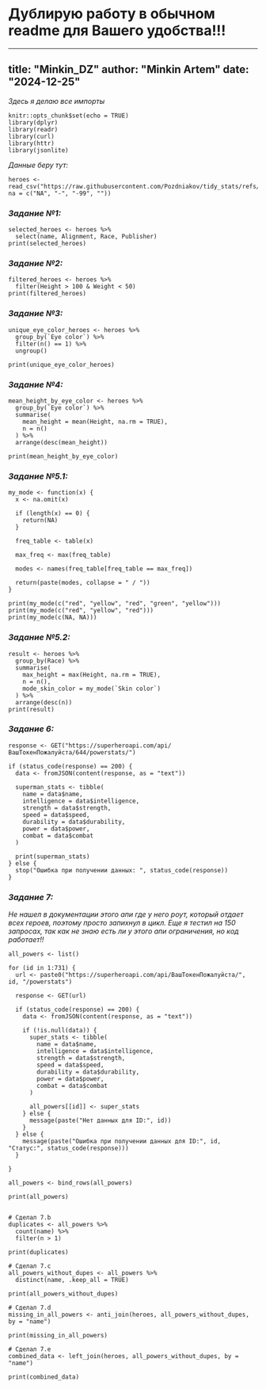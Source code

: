 # Дублирую работу в обычном readme для Вашего удобства!!!

---
title: "Minkin_DZ"
author: "Minkin Artem"
date: "2024-12-25"
---

*Здесь я делаю все импорты*

```{r setup, include=FALSE}
knitr::opts_chunk$set(echo = TRUE)
library(dplyr)
library(readr)
library(curl)
library(httr)
library(jsonlite)
```

*Данные беру тут:*

```{r}
heroes <- read_csv("https://raw.githubusercontent.com/Pozdniakov/tidy_stats/refs/heads/master/data/heroes_information.csv", na = c("NA", "-", "-99", ""))
```

### *Задание №1:*

```{r}
selected_heroes <- heroes %>%
  select(name, Alignment, Race, Publisher)
print(selected_heroes)
```

### *Задание №2:*

```{r}
filtered_heroes <- heroes %>%
  filter(Height > 100 & Weight < 50)
print(filtered_heroes)
```

### *Задание №3:*

```{r}
unique_eye_color_heroes <- heroes %>%
  group_by(`Eye color`) %>%
  filter(n() == 1) %>%
  ungroup()

print(unique_eye_color_heroes)
```

### *Задание №4:*

```{r}
mean_height_by_eye_color <- heroes %>%
  group_by(`Eye color`) %>%
  summarise(
    mean_height = mean(Height, na.rm = TRUE),
    n = n()                                     
  ) %>%
  arrange(desc(mean_height))                    

print(mean_height_by_eye_color)
```

### *Задание №5.1:*

```{r}
my_mode <- function(x) {
  x <- na.omit(x)
  
  if (length(x) == 0) {
    return(NA)
  }
  
  freq_table <- table(x)
  
  max_freq <- max(freq_table)
  
  modes <- names(freq_table[freq_table == max_freq])
  
  return(paste(modes, collapse = " / "))
}

print(my_mode(c("red", "yellow", "red", "green", "yellow"))) 
print(my_mode(c("red", "yellow", "red")))                   
print(my_mode(c(NA, NA)))                                     
```

### *Задание №5.2:*

```{r}
result <- heroes %>%
  group_by(Race) %>%
  summarise(
    max_height = max(Height, na.rm = TRUE),
    n = n(),
    mode_skin_color = my_mode(`Skin color`)
  ) %>%
  arrange(desc(n))
print(result)
```

### *Задание 6:*

```{r}
response <- GET("https://superheroapi.com/api/ВашТокенПожалуйста/644/powerstats/")

if (status_code(response) == 200) {
  data <- fromJSON(content(response, as = "text"))
  
  superman_stats <- tibble(
    name = data$name,
    intelligence = data$intelligence,
    strength = data$strength,
    speed = data$speed,
    durability = data$durability,
    power = data$power,
    combat = data$combat
  )
  
  print(superman_stats)
} else {
  stop("Ошибка при получении данных: ", status_code(response))
}
```

### *Задание 7:*

*Не нашел в документации этого апи где у него роут, который отдает всех героев, поэтому просто запихнул в цикл. Еще я тестил на 150 запросах, так как не знаю есть ли у этого апи ограничения, но код работает!!*

```{r}
all_powers <- list()

for (id in 1:731) {
  url <- paste0("https://superheroapi.com/api/ВашТокенПожалуйста/", id, "/powerstats")
  
  response <- GET(url)
  
  if (status_code(response) == 200) {
    data <- fromJSON(content(response, as = "text"))
    
    if (!is.null(data)) {
      super_stats <- tibble(
        name = data$name,
        intelligence = data$intelligence,
        strength = data$strength,
        speed = data$speed,
        durability = data$durability,
        power = data$power,
        combat = data$combat
      )
      
      all_powers[[id]] <- super_stats
    } else {
      message(paste("Нет данных для ID:", id))
    }
  } else {
    message(paste("Ошибка при получении данных для ID:", id, "Статус:", status_code(response)))
  }
  
}

all_powers <- bind_rows(all_powers)

print(all_powers)


# Сделал 7.b
duplicates <- all_powers %>%
  count(name) %>%
  filter(n > 1)

print(duplicates)

# Сделал 7.c
all_powers_without_dupes <- all_powers %>%
  distinct(name, .keep_all = TRUE)

print(all_powers_without_dupes)

# Сделал 7.d
missing_in_all_powers <- anti_join(heroes, all_powers_without_dupes, by = "name")

print(missing_in_all_powers)

# Сделал 7.e
combined_data <- left_join(heroes, all_powers_without_dupes, by = "name")

print(combined_data)
```